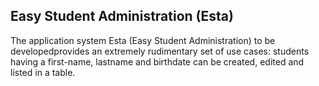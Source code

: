 ## Easy Student Administration (Esta)

The application system Esta (Easy Student Administration) to be developedprovides an extremely rudimentary set of use cases: students having a first-name, lastname and birthdate can be created, edited and listed in a table.